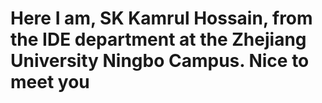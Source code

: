 
# Here I am, SK Kamrul Hossain, from the IDE department at the Zhejiang University Ningbo Campus. Nice to meet you
